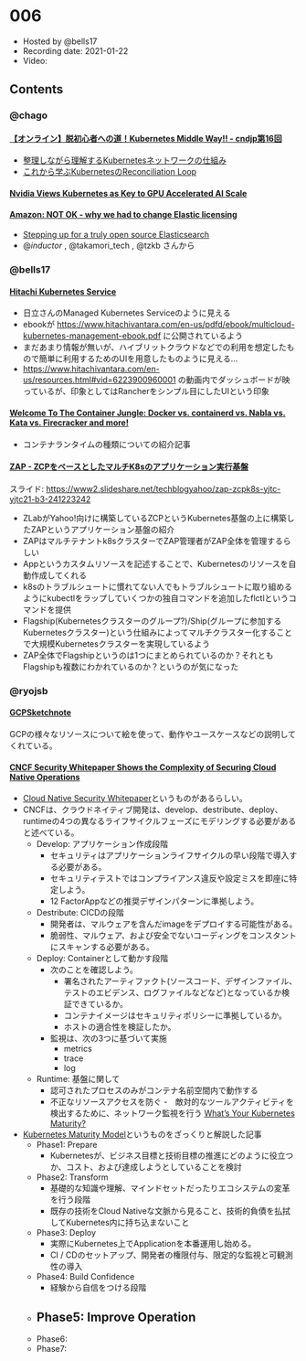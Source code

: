 # 006

- Hosted by @bells17
- Recording date: 2021-01-22
- Video: 

## Contents

### @chago

####  [【オンライン】脱初心者への道！Kubernetes Middle Way!! - cndjp第16回](https://cnd.connpass.com/event/198619/)
- [整理しながら理解するKubernetesネットワークの仕組み](https://speakerdeck.com/hhiroshell/kubernetes-network-fundamentals-69d5c596-4b7d-43c0-aac8-8b0e5a633fc2)
- [これから学ぶKubernetesのReconciliation Loop](https://speakerdeck.com/yosshi_/korekaraxue-hukubernetesfalsereconciliation-loop)

####  [Nvidia Views Kubernetes as Key to GPU Accelerated AI Scale](https://www.sdxcentral.com/articles/news/nvidia-views-kubernetes-as-key-to-gpu-accelerated-ai-scale/2021/01/?utm_campaign=website&utm_source=sendgrid&utm_medium=email)

####  [Amazon: NOT OK - why we had to change Elastic licensing](https://www.elastic.co/jp/blog/why-license-change-AWS)
- [Stepping up for a truly open source Elasticsearch](https://aws.amazon.com/jp/blogs/opensource/stepping-up-for-a-truly-open-source-elasticsearch/)
- @_inductor_ , @takamori_tech , @tzkb さんから

### @bells17

#### [Hitachi Kubernetes Service](https://www.hitachivantara.com/en-us/services/edge-to-cloud-infrastructure-services/kubernetes.html)

- 日立さんのManaged Kubernetes Serviceのように見える
- ebookが https://www.hitachivantara.com/en-us/pdfd/ebook/multicloud-kubernetes-management-ebook.pdf に公開されているよう
- まだあまり情報が無いが、ハイブリットクラウドなどでの利用を想定したもので簡単に利用するためのUIを用意したものように見える...
- https://www.hitachivantara.com/en-us/resources.html#vid=6223900960001 の動画内でダッシュボードが映っているが、印象としてはRancherをシンプル目にしたUIという印象

#### [Welcome To The Container Jungle: Docker vs. containerd vs. Nabla vs. Kata vs. Firecracker and more!](https://www.inovex.de/blog/containers-docker-containerd-nabla-kata-firecracker/)

- コンテナランタイムの種類についての紹介記事

#### [ZAP - ZCPをベースとしたマルチK8sのアプリケーション実行基盤](https://youtu.be/KUdLCzHW3hs)

スライド: https://www2.slideshare.net/techblogyahoo/zap-zcpk8s-yjtc-yjtc21-b3-241223242

- ZLabがYahoo!向けに構築しているZCPというKubernetes基盤の上に構築したZAPというアプリケーション基盤の紹介
- ZAPはマルチテナントk8sクラスターでZAP管理者がZAP全体を管理するらしい
- Appというカスタムリソースを記述することで、Kubernetesのリソースを自動作成してくれる
- k8sのトラブルシュートに慣れてない人でもトラブルシュートに取り組めるようにkubectlをラップしていくつかの独自コマンドを追加したflctlというコマンドを提供
- Flagship(Kubernetesクラスターのグループ?)/Ship(グループに参加するKubernetesクラスター)という仕組みによってマルチクラスター化することで大規模Kubernetesクラスターを実現しているよう
- ZAP全体でFlagshipというのは1つにまとめられているのか？それともFlagshipも複数にわかれているのか？というのが気になった


### @ryojsb
#### [GCPSketchnote](https://github.com/priyankavergadia/GCPSketchnote)
GCPの様々なリソースについて絵を使って、動作やユースケースなどの説明してくれている。


#### [CNCF Security Whitepaper Shows the Complexity of Securing Cloud Native Operations](https://thenewstack.io/cncf-security-whitepaper-shows-the-complexity-of-securing-cloud-native-operations/)
- [Cloud Native Security Whitepaper](https://github.com/cncf/sig-security/blob/master/security-whitepaper/CNCF_cloud-native-security-whitepaper-Nov2020.pdf)というものがあるらしい。
- CNCFは、クラウドネイティブ開発は、develop、destribute、deploy、runtimeの4つの異なるライフサイクルフェーズにモデリングする必要があると述べている。
  - Develop: アプリケーション作成段階
    - セキュリティはアプリケーションライフサイクルの早い段階で導入する必要がある。
    - セキュリティテストではコンプライアンス違反や設定ミスを即座に特定しよう。
    - 12 FactorAppなどの推奨デザインパターンに準拠しよう。
  - Destribute: CICDの段階
    - 開発者は、マルウェアを含んだimageをデプロイする可能性がある。
    - 脆弱性、マルウェア、および安全でないコーディングをコンスタントにスキャンする必要がある。
  - Deploy: Containerとして動かす段階
    - 次のことを確認しよう。
      - 署名されたアーティファクト(ソースコード、デザインファイル、テストのエビデンス、ログファイルなどなど)となっているか検証できているか。
      - コンテナイメージはセキュリティポリシーに準拠しているか。
      - ホストの適合性を検証したか。
    - 監視は、次の3つに基づいて実施
      - metrics
      - trace
      - log
  - Runtime: 基盤に関して
      - 認可されたプロセスのみがコンテナ名前空間内で動作する
      - 不正なリソースアクセスを防ぐ
      -　敵対的なツールアクティビティを検出するために、ネットワーク監視を行う 
[What’s Your Kubernetes Maturity?](https://www.cncf.io/blog/2021/01/12/whats-your-kubernetes-maturity/)
- [Kubernetes Maturity Model](https://www.fairwinds.com/kubernetes-maturity-model)というものをざっくりと解説した記事
  - Phase1: Prepare
    - Kubernetesが、ビジネス目標と技術目標の推進にどのように役立つか、コスト、および達成しようとしていることを検討
  - Phase2: Transform
    - 基礎的な知識や理解、マインドセットだったりエコシステムの変革を行う段階
    - 既存の技術をCloud Nativeな文脈から見ること、技術的負債を払拭してKubernetes内に持ち込まないこと
  - Phase3: Deploy
    - 実際にKubernetes上でApplicationを本番運用し始める。
    - CI / CDのセットアップ、開発者の権限付与、限定的な監視と可観測性の導入
  - Phase4: Build Confidence
    - 経験から自信をつける段階
  - Phase5: Improve Operation
    - 
  - Phase6: 
  - Phase7: 
